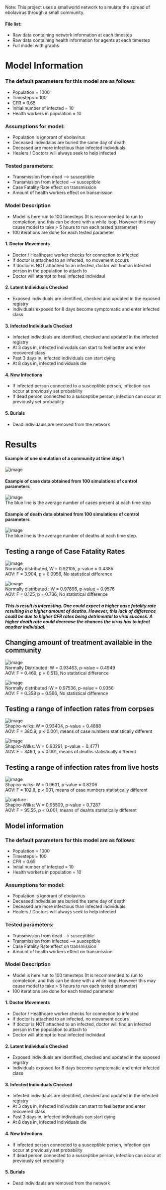 Note: This project uses a smallworld network to simulate the spread of ebolavirus through a small community. 
#### File list:
- Raw data containing network information at each timestep
- Raw data containing health information for agents at each timestep
- Full model with graphs

# Model Information

### The default parameters for this model are as follows:
- Population = 1000
- Timesteps = 100
- CFR = 0.65
- Initial number of infected = 10
- Health workers in population = 10

### Assumptions for model:
- Population is ignorant of ebolavirus
- Deceased individalas are buried the same day of death
- Deceased are more infectious than infected individuals
- Healers / Doctors will always seek to help infected

### Tested parameters:
- Transmission from dead --> susceptible
- Transmission from infected --> susceptible
- Case Fatality Rate effect on transmission
- Amount of health workers effect on transmission

### Model Description
- Model is here run to 100 timesteps (It is recommended to run to completion, and this can be done with a while loop. However this may cause model to take > 5 hours to run each tested parameter)
- 100 iterations are done for each tested parameter

#### 1. Doctor Movements
- Doctor / Healthcare worker checks for connection to infected
- If doctor is attached to an infected, no movement occurs
- If doctor is NOT attached to an infected, doctor will find an infected person in the population to attach to
- Doctor will attempt to heal infected individaul

#### 2. Latent Individuals Checked
- Exposed individuals are identified, checked and updated in the exposed registry
- Individuals exposed for 8 days become symptomatic and enter infected class

#### 3. Infected Individuals Checked
- Infected individauls are identified, checked and updated in the infected registry
- At 3 days in, infected indivudals can start to feel better and enter recovered class
- Past 3 days in, infected individuals can start dying
- At 8 days in, infected individuals die

#### 4. New Infections
- If infected person connected to a susceptible person, infection can occur at previously set probability
- If dead person connected to a susceptibe person, infection can occur at previously set probability

#### 5. Burials
- Dead individauls are removed from the network











# Results

#### Example of one simulation of a community at time step 1
![image](https://user-images.githubusercontent.com/39533889/40403915-f0dbe588-5e22-11e8-9ea7-708de69096f0.png)
#### Example of case data obtained from 100 simulations of control parameters
![image](https://user-images.githubusercontent.com/39533889/40403927-fd6db8bc-5e22-11e8-9e5b-c65e897f8d18.png)\
The blue line is the average number of cases present at each time step
#### Example of death data obtained from 100 simulations of control parameters
![image](https://user-images.githubusercontent.com/39533889/40403931-ffd06e24-5e22-11e8-839e-d8ec9308718c.png)\
The blue line is the average number of deaths at each time step.  

## Testing a range of Case Fatality Rates
![image](https://user-images.githubusercontent.com/39533889/40403942-0bb6c77e-5e23-11e8-9ff7-3057ddf694e4.png)\
Normally distributed, W = 0.92105, p-value = 0.4385\
AOV: F = 3.904, p = 0.0956, No statistical  difference

![image](https://user-images.githubusercontent.com/39533889/40403944-0e972920-5e23-11e8-80e4-517f488dfdba.png)\
Normally distributed : W = 0.97896, p-value = 0.9576\
AOV: F = 0.125, p = 0.736, No statistical difference
##### This is result is interesting. One could expect a higher case fatality rate resulting in a higher amount of deaths. However, this lack of difference could be due to higher CFR rates being detrimental to viral success. A higher death rate could decrease the chances the virus has to infect another individual.

## Changing amount of treatment available in the community
![image](https://user-images.githubusercontent.com/39533889/40403948-1382bcf6-5e23-11e8-8be1-4916b890e3d3.png)\
Normally Distributed: W = 0.93463, p-value = 0.4949\
AOV:  F = 0.469, p = 0.513, No statistical difference

![image](https://user-images.githubusercontent.com/39533889/40403954-17ada822-5e23-11e8-9d16-b00a7a944c83.png)\
Normally distributed :W = 0.97536, p-value = 0.9356\
AOV: F = 0.358  p = 0.566, No statistical difference

## Testing a range of infection rates from corpses
![image](https://user-images.githubusercontent.com/39533889/40403959-1d71b0fa-5e23-11e8-9749-8b85da05792f.png)\
Shapiro-wilks: W = 0.93404, p-value = 0.4888\
AOV: F = 380.9, p < 0.001, means of case numbers statistically different

![image](https://user-images.githubusercontent.com/39533889/40403963-221bca1e-5e23-11e8-9217-cce369af9519.png)\
Shapiro-Wilks: W = 0.93291, p-value = 0.4771\
AOV: F = 349.1, p < 0.001, means of deaths statistically different

## Testing a range of infection rates from live hosts
![image](https://user-images.githubusercontent.com/39533889/40403967-261f2836-5e23-11e8-8085-95b588753a2b.png)\
Shapiro-wilks: W = 0.9631, p-value = 0.8206\
AOV: F = 102.8, p <.001, means of case numbers statistically different

![capture](https://user-images.githubusercontent.com/39533889/40403971-2c581348-5e23-11e8-8d79-62c6942c737a.PNG)\
Shapiro-Wilks: W = 0.95509, p-value = 0.7287\
AOV: F = 95.55, p < 0.001, means of deahts statistically different



## Model information

### The default parameters for this model are as follows:
- Population = 1000
- Timesteps = 100
- CFR = 0.65
- Initial number of infected = 10
- Health workers in population = 10

### Assumptions for model:
- Population is ignorant of ebolavirus
- Deceased individalas are buried the same day of death
- Deceased are more infectious than infected individuals
- Healers / Doctors will always seek to help infected

### Tested parameters:
- Transmission from dead --> susceptible
- Transmission from infected --> susceptible
- Case Fatality Rate effect on transmission
- Amount of health workers effect on transmission

### Model Description
- Model is here run to 100 timesteps (It is recommended to run to completion, and this can be done with a while loop. However this may cause model to take > 5 hours to run each tested parameter)
- 100 iterations are done for each tested parameter

#### 1. Doctor Movements
- Doctor / Healthcare worker checks for connection to infected
- If doctor is attached to an infected, no movement occurs
- If doctor is NOT attached to an infected, doctor will find an infected person in the population to attach to
- Doctor will attempt to heal infected individaul

#### 2. Latent Individuals Checked
- Exposed individuals are identified, checked and updated in the exposed registry
- Individuals exposed for 8 days become symptomatic and enter infected class

#### 3. Infected Individuals Checked
- Infected individauls are identified, checked and updated in the infected registry
- At 3 days in, infected indivudals can start to feel better and enter recovered class
- Past 3 days in, infected individuals can start dying
- At 8 days in, infected individuals die

#### 4. New Infections
- If infected person connected to a susceptible person, infection can occur at previously set probability
- If dead person connected to a susceptibe person, infection can occur at previously set probability

#### 5. Burials
- Dead individauls are removed from the network

